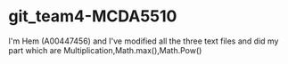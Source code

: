 # git_team4-MCDA5510

I'm Hem (A00447456) and I've modified all the three text files and did my part which are Multiplication,Math.max(),Math.Pow()
